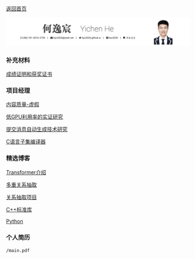 [返回首页](/)

![title](title.png)

### 补充材料

[成绩证明和获奖证书](supporta/README)

### 项目经理

[内容质量-虚假](fakenews/README)

[低GPU利用率的实证研究](GPUUtil/README)

[提交消息自动生成技术研究](come/README)

[C语言子集编译器](compile/README)

### 精选博客

[Transformer介绍](Transformer/Transformer)

[多重关系抽取](nlp/multi_rel/多重关系抽取.md)

[关系抽取项目](sxbg/README)

[C++标准库](CPP/README)

[Python](Python/python)

### 个人简历

```pdf
/main.pdf
```


